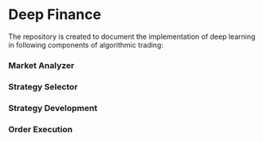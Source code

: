 # Deep Finance

The repository is created to document the implementation of deep learning in following components of algorithmic trading:
### Market Analyzer
### Strategy Selector
### Strategy Development
### Order Execution

